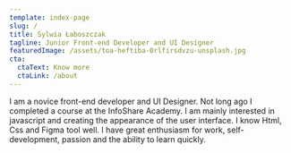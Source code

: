 ```yaml
---
template: index-page
slug: /
title: Sylwia Łaboszczak 
tagline: Junior Front-end Developer and UI Designer
featuredImage: /assets/toa-heftiba-0rlfirsdvzu-unsplash.jpg
cta:
  ctaText: Know more
  ctaLink: /about
---
```


I am a novice front-end developer and UI Designer. Not long ago I completed a course at the InfoShare Academy. I am mainly interested in javascript and creating the appearance of the user interface. I know Html, Css and Figma tool well. I have great enthusiasm for work, self-development, passion and the ability to learn quickly.
